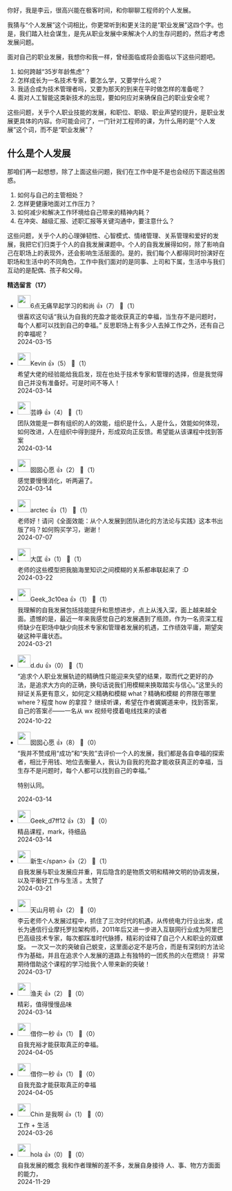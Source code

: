 你好，我是李云，很高兴能在极客时间，和你聊聊工程师的个人发展。

我猜与“个人发展”这个词相比，你更常听到和更关注的是“职业发展”这四个字。也是，我们踏入社会谋生，是先从职业发展中来解决个人的生存问题的，然后才考虑发展问题。

面对自己的职业发展，我想你和我一样，曾经面临或将会面临以下这些问题吧。

1. 如何跨越“35岁年龄焦虑”？
2. 怎样成长为一名技术专家，要怎么学，又要学什么呢？
3. 我适合成为技术管理者吗，又要为那天的到来在平时做怎样的准备呢？
4. 面对人工智能这类新技术的出现，要如何应对来确保自己的职业安全呢？

这些问题，关乎个人职业技能的发展，和职位、职级、职业声望的提升，是职业发展更具体的内容。你可能会问了，一门针对工程师的课，为什么用的是“个人发展”这个词，而不是“职业发展”？

## 什么是个人发展

那咱们再一起想想，除了上面这些问题，我们在工作中是不是也会经历下面这些困惑。

1. 如何与自己的主管相处？
2. 怎样更健康地面对工作压力？
3. 如何减少和解决工作环境给自己带来的精神内耗？
4. 在冲突、越级汇报、述职汇报等关键沟通中，要注意什么？

这些问题，关乎个人的心理弹韧性、心智模式、情绪管理、关系管理和爱好的发展，我把它们归类于个人的自我发展课题中。个人的自我发展得如何，除了影响自己在职场上的表现外，还会影响生活层面的。是的，我们每个人都得同时扮演好在职场和生活中的不同角色，工作中我们面对的是同事、上司和下属，生活中与我们互动的是配偶、孩子和父母。
<div><strong>精选留言（17）</strong></div><ul>
<li><img src="https://static001.geekbang.org/account/avatar/00/19/fd/58/1af629c7.jpg" width="30px"><span>6点无痛早起学习的和尚</span> 👍（7） 💬（1）<div>很喜欢这句话“我认为自我的充盈才能收获真正的幸福，当生存不是问题时，每个人都可以找到自己的幸福。”
反思职场上有多少人去掉工作之外，还有自己的幸福呢？</div>2024-03-15</li><br/><li><img src="https://static001.geekbang.org/account/avatar/00/2a/29/ab/59a6e437.jpg" width="30px"><span>Kevin</span> 👍（5） 💬（1）<div>希望大佬的经验能给我启发，现在也处于技术专家和管理的选择，但是我觉得自己并没有准备好。可是时间不等人！</div>2024-03-14</li><br/><li><img src="https://static001.geekbang.org/account/avatar/00/19/d7/25/788eb30d.jpg" width="30px"><span>芸峥</span> 👍（4） 💬（1）<div>团队效能是一群有组织的人的效能，组织是什么，人是什么，效能如何体现，如何改进，人在组织中得到提升，形成双向正反馈。希望能从该课程中找到答案</div>2024-03-14</li><br/><li><img src="https://static001.geekbang.org/account/avatar/00/11/ca/84/7e7dc0e2.jpg" width="30px"><span>囡囡心愿</span> 👍（2） 💬（1）<div>感觉要慢慢消化，听两遍了。</div>2024-03-14</li><br/><li><img src="https://static001.geekbang.org/account/avatar/00/18/fe/b3/7a21d1ee.jpg" width="30px"><span>arctec</span> 👍（1） 💬（1）<div>老师好！请问《全面效能：从个人发展到团队进化的方法论与实践》这本书出版了吗？如何购买学习，谢谢！</div>2024-07-07</li><br/><li><img src="https://static001.geekbang.org/account/avatar/00/13/f6/2d/5949c425.jpg" width="30px"><span>大匡</span> 👍（1） 💬（1）<div>老师的这些模型把我脑海里知识之间模糊的关系都串联起来了 :D</div>2024-03-22</li><br/><li><img src="https://thirdwx.qlogo.cn/mmopen/vi_32/Q0j4TwGTfTI4CplSLIkSc2W92P9oL3wjd66hKSo1CmmPtaE48yzQDT0nkxQbMWoUst1yIOQVZ6Sia7dW9Jiajz4A/132" width="30px"><span>Geek_3c10ea</span> 👍（1） 💬（1）<div>我理解的自我发展包括技能提升和思想进步，点上从浅入深，面上越来越全面。遗憾的是，最近一年来我感觉自己的发展遇到了瓶颈，作为一名资深工程师缺少在职场中缺少向技术专家和管理者发展的机遇，工作绩效平庸，期望突破这种平庸状态。</div>2024-03-21</li><br/><li><img src="https://static001.geekbang.org/account/avatar/00/3d/61/dd/b235dac8.jpg" width="30px"><span>d.du</span> 👍（0） 💬（1）<div>“追求个人职业发展轨迹的精确性只能迎来失望的结果，取而代之更好的办法，是追求大方向的正确，换句话说我们用模糊来换取踏实与信心。”这里头的辩证关系更有意义，如何定义精确和模糊 what？精确和模糊 的界限在哪里 where？程度 how 的拿捏？
继续听课，希望在作者娓娓道来中，找到答案，自己的答案✌️——一名从 wx 视频号摸着电线找来的读者</div>2024-10-22</li><br/><li><img src="https://static001.geekbang.org/account/avatar/00/11/ca/84/7e7dc0e2.jpg" width="30px"><span>囡囡心愿</span> 👍（8） 💬（0）<div>“我并不赞成用“成功”和“失败”去评价一个人的发展，我们都是各自幸福的探索者，相比于用钱、地位去衡量人，我认为自我的充盈才能收获真正的幸福，当生存不是问题时，每个人都可以找到自己的幸福。”

特别认同。</div>2024-03-14</li><br/><li><img src="https://thirdwx.qlogo.cn/mmopen/vi_32/Q0j4TwGTfTKtwfeiaW2DwnzCgxwkGtOX8iaNWk6LzR7KlouWtOYuRCWoq4NGP7pJZ2JqWF1pIfyD48cd53ROuU8w/132" width="30px"><span>Geek_d7ff12</span> 👍（3） 💬（0）<div>精品课程，mark，待细品</div>2024-03-14</li><br/><li><img src="https://static001.geekbang.org/account/avatar/00/12/57/f0/f6155d5f.jpg" width="30px"><span>新生\</span> 👍（2） 💬（1）<div>自我发展与职业发展应并重，背后隐含的是物质文明和精神文明的协调发展，以及平衡好工作与生活 。太赞了</div>2024-03-21</li><br/><li><img src="https://static001.geekbang.org/account/avatar/00/3a/f8/1b/ce201eaf.jpg" width="30px"><span>天山月明</span> 👍（2） 💬（0）<div>李云老师个人发展过程中，抓住了三次时代的机遇，从传统电力行业出发，成长为通信行业摩托罗拉架构师，2011年后又进一步进入互联网行业成为阿里巴巴高级技术专家，每次都踩准时代脉搏，精彩的诠释了自己个人和职业的双螺旋。
一次又一次的突破自己蜕变，这里面必定不是巧合，而是有深刻的方法论作为基础，并且在追求个人发展的道路上有独特的一团炙热的火在燃烧！
非常期待借助这个课程的学习给我个人带来新的突破！</div>2024-03-17</li><br/><li><img src="https://static001.geekbang.org/account/avatar/00/3a/f9/74/8ec8f6ce.jpg" width="30px"><span>渔夫</span> 👍（2） 💬（0）<div>精彩，值得慢慢品味</div>2024-03-14</li><br/><li><img src="https://static001.geekbang.org/account/avatar/00/18/99/24/460937df.jpg" width="30px"><span>借你一秒</span> 👍（1） 💬（0）<div>自我充裕才能获取真正的幸福。</div>2024-04-05</li><br/><li><img src="https://static001.geekbang.org/account/avatar/00/18/99/24/460937df.jpg" width="30px"><span>借你一秒</span> 👍（1） 💬（0）<div>自我充盈才能获取真正的幸福</div>2024-04-05</li><br/><li><img src="https://static001.geekbang.org/account/avatar/00/25/4e/3f/3e84f39e.jpg" width="30px"><span>Chin 是我啊</span> 👍（1） 💬（0）<div>工作 + 生活</div>2024-03-26</li><br/><li><img src="https://static001.geekbang.org/account/avatar/00/29/6b/78/fd06541e.jpg" width="30px"><span>hola</span> 👍（0） 💬（0）<div>自我发展的概念 我和作者理解的差不多，发展自身接待 人、事、物方方面面的能力，</div>2024-11-29</li><br/>
</ul>
